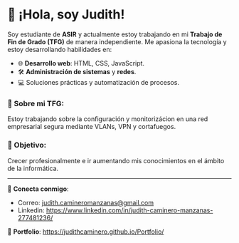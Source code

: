# 👋 ¡Hola, soy Judith!

Soy estudiante de **ASIR** y actualmente estoy trabajando en mi **Trabajo de Fin de Grado (TFG)** de manera independiente. Me apasiona la tecnología y estoy desarrollando habilidades en:

- 🌐 **Desarrollo web**: HTML, CSS, JavaScript.  
- 🛠️ **Administración de sistemas** y **redes**.  
- 💻 Soluciones prácticas y automatización de procesos.

### 🚀 Sobre mi TFG:
Estoy trabajando sobre la configuración y monitorizácion en una red empresarial segura mediante VLANs, VPN y cortafuegos.

### 🎯 Objetivo:
Crecer profesionalmente e ir aumentando mis conocimientos en el ámbito de la informática.

---

📨 **Conecta conmigo**:  
- Correo: judith.camineromanzanas@gmail.com
- Linkedin: https://www.linkedin.com/in/judith-caminero-manzanas-277481236/

📄 **Portfolio**:
https://judithcaminero.github.io/Portfolio/

